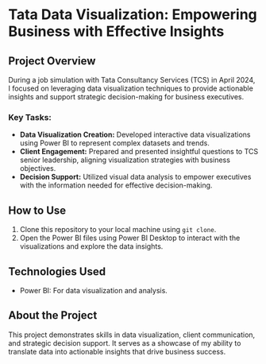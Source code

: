 # Tata Data Visualization: Empowering Business with Effective Insights

## Project Overview

During a job simulation with Tata Consultancy Services (TCS) in April 2024, I focused on leveraging data visualization techniques to provide actionable insights and support strategic decision-making for business executives.

### Key Tasks:

- **Data Visualization Creation:** Developed interactive data visualizations using Power BI to represent complex datasets and trends.
- **Client Engagement:** Prepared and presented insightful questions to TCS senior leadership, aligning visualization strategies with business objectives.
- **Decision Support:** Utilized visual data analysis to empower executives with the information needed for effective decision-making.


## How to Use

1. Clone this repository to your local machine using `git clone`.
2. Open the Power BI files using Power BI Desktop to interact with the visualizations and explore the data insights.

## Technologies Used

- Power BI: For data visualization and analysis.

## About the Project

This project demonstrates skills in data visualization, client communication, and strategic decision support. It serves as a showcase of my ability to translate data into actionable insights that drive business success.


